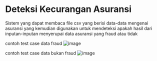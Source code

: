 # Deteksi Kecurangan Asuransi

Sistem yang dapat membaca file csv yang berisi data-data mengenai asuransi yang kemudian digunakan untuk mendeteksi apakah hasil dari inputan-inputan menyerupai data asuransi yang fraud atau tidak

contoh test case data fraud
![image](https://github.com/ChristBernardS/71220833_Christopher-Bernard_Deteksi-Kecurangan-Asuransi_Forecasting/assets/117885718/bf581e29-0af0-4b96-975a-7343dcf96b6c)

contoh test case data bukan fraud
![image](https://github.com/ChristBernardS/71220833_Christopher-Bernard_Deteksi-Kecurangan-Asuransi_Forecasting/assets/117885718/00151c1f-74af-4908-9e6b-7079f1bf9a1f)
